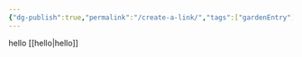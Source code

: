 ```yaml
---
{"dg-publish":true,"permalink":"/create-a-link/","tags":["gardenEntry"]}
---
```


hello
[[hello\|hello]]
